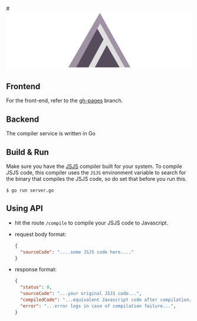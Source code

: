 #![img](logo.png)

## Frontend
For the front-end, refer to the [gh-pages](https://github.com/bahuljain/jsjs-web/tree/gh-pages) branch.

## Backend
The compiler service is written in Go

## Build & Run ##

Make sure you have the [JSJS](http://github.com/prakhar1989/JSJS) compiler built for your system. To compile JSJS code, this compiler uses the `JSJS` environment variable to search for the binary that compiles the JSJS code, so do set that before you run this.

```shell
$ go run server.go
```

## Using API ##

- hit the route `/compile` to compile your JSJS code to Javascript.

- request body format:
  ```json
  {
    "sourceCode": "....some JSJS code here...."
  }
  ```

- response format:
  ```json
  {
    "status": 0,
    "sourceCode": "...your original JSJS code...",
    "compiledCode": "...equivalent Javascript code after compilation...",
    "error": "...error logs in case of compilation failure...",
  }
  ```
